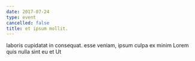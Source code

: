 ```yaml
---
date: 2017-07-24
type: event
cancelled: false
title: et ipsum mollit.
---
```

laboris cupidatat in consequat. esse veniam, ipsum culpa ex minim Lorem quis nulla sint eu et Ut